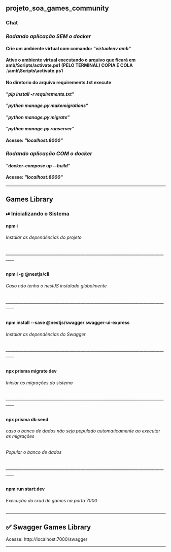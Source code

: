 ## projeto_soa_games_community
### Chat
### *Rodando aplicação SEM o docker*
#### Crie um ambiente virtual com comando: *"virtualenv amb"*
#### Ative o ambiente virtual executando o arquivo que ficará em amb/Scripts/activate.ps1 (PELO TERMINAL) COPIA E COLA .\amb\Scripts\activate.ps1
#### No diretorio do arquivo requirements.txt execute
#### *"pip install -r requirements.txt"*
#### *"python manage.py makemigrations"*
#### *"python manage.py migrate"*
#### *"python manage.py runserver"*
#### Acesse: *"localhost:8000"*

### *Rodando aplicação COM o docker*
#### *"docker-compose up --build"*
#### Acesse: *"localhost:8000"*
    
-----------------------------------------------------------------
## Games Library
### ⏯ Inicializando o Sistema

#### npm i
###### Instalar as dependências do projeto 
###### __________________________________________________________________________________
#### npm i -g @nestjs/cli
###### Caso não tenha o nestJS instalado globalmente
###### __________________________________________________________________________________
#### npm install --save @nestjs/swagger swagger-ui-express
###### Instalar as dependências do Swagger
###### __________________________________________________________________________________
#### npx prisma migrate dev
###### Iniciar as migrações do sistema
###### __________________________________________________________________________________
#### npx prisma db seed
###### caso o banco de dados não seja populado automaticamente ao executar as migrações
###### Popular o banco de dados
###### __________________________________________________________________________________
#### npm run start:dev
###### Execução do crud de games na porta 7000

-----------------------------------------------------------------

## ✅    Swagger Games Library

Acesse: http://localhost:7000/swagger

-----------------------------------------------------------------
